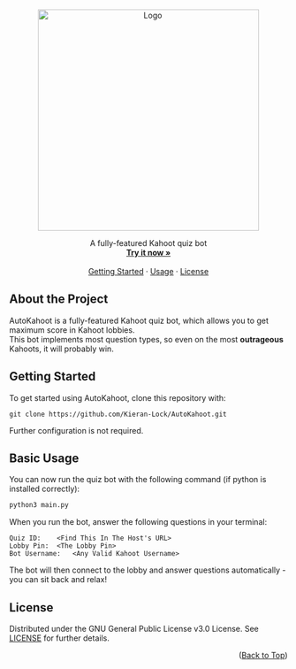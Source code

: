 <a id="readme-top"></a> 



<!-- PROJECT SUMMARY -->
<br />
<div align="center">
  <img src="https://1000logos.net/wp-content/uploads/2022/02/Kahoot-Logo.png" alt="Logo" width="400px">
  <br />
  <p align="center">
    A fully-featured Kahoot quiz bot
    <br />
    <a href="https://kahoot.it/"><strong>Try it now »</strong></a>
    <br />
    <br />
    <a href="#about-the-project">Getting Started</a>
    ·
    <a href="#basic-usage">Usage</a>
    ·
    <a href="https://github.com/Kieran-Lock/AutoKahoot/blob/main/LICENSE">License</a>
  </p>
</div>



<!-- ABOUT THE PROJECT -->
## About the Project

AutoKahoot is a fully-featured Kahoot quiz bot, which allows you to get maximum score in Kahoot lobbies.  
This bot implements most question types, so even on the most **outrageous** Kahoots, it will probably win.



<!-- GETTING STARTED -->
## Getting Started

To get started using AutoKahoot, clone this repository with:
```
git clone https://github.com/Kieran-Lock/AutoKahoot.git
```

Further configuration is not required.



<!-- BASIC USAGE EXAMPLES -->
## Basic Usage

You can now run the quiz bot with the following command (if python is installed correctly):
```py
python3 main.py
```

When you run the bot, answer the following questions in your terminal:
```
Quiz ID:	<Find This In The Host's URL>
Lobby Pin:	<The Lobby Pin>
Bot Username:	<Any Valid Kahoot Username>
```

The bot will then connect to the lobby and answer questions automatically - you can sit back and relax!



<!-- LICENSE -->
## License

Distributed under the GNU General Public License v3.0 License. See [LICENSE](https://github.com/Kieran-Lock/AutoKahoot/blob/main/LICENSE) for further details.

<p align="right">(<a href="#readme-top">Back to Top</a>)</p>
